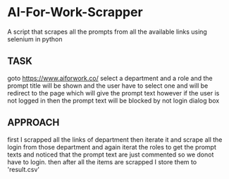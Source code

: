 # AI-For-Work-Scrapper
A script that scrapes all the prompts from all the available links using selenium in python

## TASK
goto https://www.aiforwork.co/ select a department and a role and the prompt title will be shown and the user have to select one and will be redirect to the page which will give the prompt text
however if the user is not logged in then the prompt text will be blocked by not login dialog box

## APPROACH
first I scrapped all the links of department then iterate it and scrape all the login from those department and again iterat the roles to get the prompt texts and noticed that the prompt text are just commented so we donot have to login. then after all the items are scrapped I store them to 'result.csv'